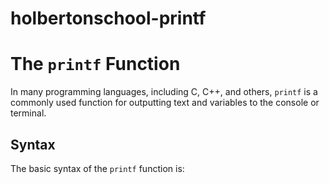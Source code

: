 # holbertonschool-printf
# The `printf` Function

In many programming languages, including C, C++, and others, `printf` is a commonly used function for outputting text and variables to the console or terminal.

## Syntax

The basic syntax of the `printf` function is:

